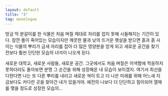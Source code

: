 ```yaml
---
layout: default
title: "3"
tag: monologue
---
```

방금 막 분갈이를 한 식물은 처음 며칠 제대로 자리를 잡지 못해 시들해지는 기간이 있다.  잠깐 풀이 죽어있는 모습이지만 깨끗한 물과 낮의 뜨거운 햇살을 받으면 흙과 흙 사이는 식물의 뿌리가 금새 자리를 잡아 더 많은 영양분을 얻게 되고 새로운 공간을 찾기 전보다 훨씬 단단한 모습의 녀석이 나오게 된다.

새로운 대학교, 새로운 사람들, 새로운 공간. 그곳에서도 처음 며칠은 어색함에 적응하지 못하더라도 돌아보면 분명 그 순간을 위해 성장해온 내 모습이 보이겠지. 여기서 최선을 다한다면 나는 또 다른 뿌리를 내리고 새로운 싹이 트고 더 나은 미래를 위해 어느새 지금보다도 커다란 곳을 찾아간 내가 있을거야. 예전의 나보다 더 단단하고 힘이되어 열매를 맺을 정도로 성장한 모습의...